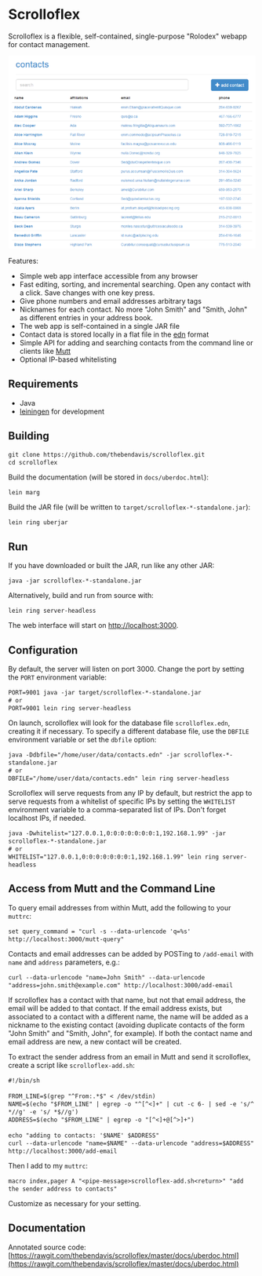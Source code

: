 # Scrolloflex

Scrolloflex is a flexible, self-contained, single-purpose "Rolodex" webapp for contact management.

[![scrolloflex screenshot](https://github.com/thebendavis/scrolloflex/raw/master/docs/scrolloflex-screenshot.png)](https://github.com/thebendavis/scrolloflex/raw/master/docs/scrolloflex-demo.gif)

Features:

* Simple web app interface accessible from any browser
* Fast editing, sorting, and incremental searching. Open any contact with a click. Save changes with one key press.
* Give phone numbers and email addresses arbitrary tags
* Nicknames for each contact. No more "John Smith" and "Smith, John" as different entries in your address book.
* The web app is self-contained in a single JAR file
* Contact data is stored locally in a flat file in the [edn](https://github.com/edn-format/edn) format
* Simple API for adding and searching contacts from the command line or clients like [Mutt](http://www.mutt.org/)
* Optional IP-based whitelisting


## Requirements

* Java
* [leiningen](http://leiningen.org/) for development


## Building

    git clone https://github.com/thebendavis/scrolloflex.git
    cd scrolloflex

Build the documentation (will be stored in `docs/uberdoc.html`):

    lein marg

Build the JAR file (will be written to `target/scrolloflex-*-standalone.jar`):

    lein ring uberjar


## Run

If you have downloaded or built the JAR, run like any other JAR:

    java -jar scrolloflex-*-standalone.jar

Alternatively, build and run from source with:

    lein ring server-headless

The web interface will start on [http://localhost:3000](http://localhost:3000).


## Configuration

By default, the server will listen on port 3000.
Change the port by setting the `PORT` environment variable:

    PORT=9001 java -jar target/scrolloflex-*-standalone.jar
    # or
    PORT=9001 lein ring server-headless

On launch, scrolloflex will look for the database file `scrolloflex.edn`, creating it if necessary.
To specify a different database file, use the `DBFILE` environment variable or set the `dbfile` option:

    java -Ddbfile="/home/user/data/contacts.edn" -jar scrolloflex-*-standalone.jar
    # or
    DBFILE="/home/user/data/contacts.edn" lein ring server-headless

Scrolloflex will serve requests from any IP by default, but restrict the app to serve requests from a whitelist of specific IPs by setting the `WHITELIST` environment variable to a comma-separated list of IPs. Don't forget localhost IPs, if needed.

    java -Dwhitelist="127.0.0.1,0:0:0:0:0:0:0:1,192.168.1.99" -jar scrolloflex-*-standalone.jar
    # or
    WHITELIST="127.0.0.1,0:0:0:0:0:0:0:1,192.168.1.99" lein ring server-headless


## Access from Mutt and the Command Line

To query email addresses from within Mutt, add the following to your `muttrc`:

    set query_command = "curl -s --data-urlencode 'q=%s' http://localhost:3000/mutt-query"

Contacts and email addresses can be added by POSTing to `/add-email` with `name` and `address` parameters, e.g.:

    curl --data-urlencode "name=John Smith" --data-urlencode "address=john.smith@example.com" http://localhost:3000/add-email

If scrolloflex has a contact with that name, but not that email address, the email will be added to that contact.
If the email address exists, but associated to a contact with a different name, the name will be added as a nickname to the existing contact (avoiding duplicate contacts of the form "John Smith" and "Smith, John", for example).
If both the contact name and email address are new, a new contact will be created.

To extract the sender address from an email in Mutt and send it scrolloflex, create a script like `scrolloflex-add.sh`:

    #!/bin/sh

    FROM_LINE=$(grep "^From:.*$" < /dev/stdin)
    NAME=$(echo "$FROM_LINE" | egrep -o "^[^<]+" | cut -c 6- | sed -e 's/^ *//g' -e 's/ *$//g')
    ADDRESS=$(echo "$FROM_LINE" | egrep -o "[^<]+@[^>]+")

    echo "adding to contacts: '$NAME' $ADDRESS"
    curl --data-urlencode "name=$NAME" --data-urlencode "address=$ADDRESS" http://localhost:3000/add-email

Then I add to my `muttrc`:

    macro index,pager A "<pipe-message>scrolloflex-add.sh<return>" "add the sender address to contacts"

Customize as necessary for your setting.


## Documentation

Annotated source code: [https://rawgit.com/thebendavis/scrolloflex/master/docs/uberdoc.html](https://rawgit.com/thebendavis/scrolloflex/master/docs/uberdoc.html)
